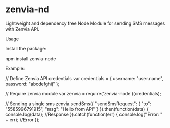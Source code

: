 # zenvia-nd
Lightweight and dependency free Node Module for sending SMS messages with Zenvia API.

Usage

Install the package:

npm install zenvia-node

Example:

// Define Zenvia API credentials
var credentials = {
    username: "user.name",
    password: "abcdefghij"
};

// Require zenvia module
var zenvia = require('zenvia-node')(credentials);

// Sending a single sms
zenvia.sendSms({
    "sendSmsRequest": {
        "to": "5585996791915",
        "msg": "Hello from API"
    }
}).then(function(data) {
    console.log(data); //Response
}).catch(function(err) {
    console.log("Error: " + err); //Error
});

